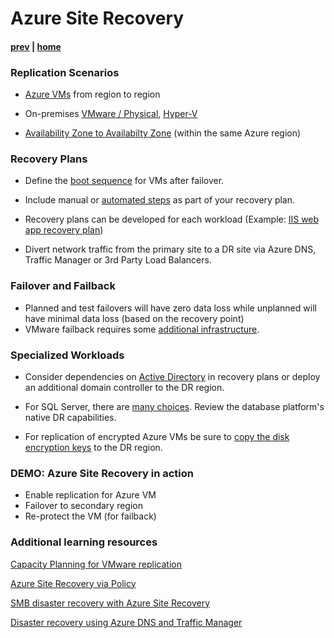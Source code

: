 # Azure Site Recovery

#### [prev](./drtesting.md) | [home](./readme.md)  

### Replication Scenarios

- [Azure VMs](https://docs.microsoft.com/en-us/azure/site-recovery/azure-to-azure-support-matrix) from region to region
- On-premises [VMware / Physical](https://docs.microsoft.com/en-us/azure/site-recovery/vmware-physical-azure-support-matrix), [Hyper-V](https://docs.microsoft.com/en-us/azure/site-recovery/hyper-v-azure-support-matrix)

- [Availability Zone to Availabilty Zone](https://docs.microsoft.com/en-us/azure/site-recovery/azure-to-azure-how-to-enable-zone-to-zone-disaster-recovery) (within the same Azure region)

### Recovery Plans

- Define the [boot sequence](https://docs.microsoft.com/en-us/azure/site-recovery/recovery-plan-overview#model-apps) for VMs after failover.
- Include manual or [automated steps](https://docs.microsoft.com/en-us/azure/site-recovery/recovery-plan-overview#automate-tasks-in-recovery-plans) as part of your recovery plan.

- Recovery plans can be developed for each workload (Example: [IIS web app recovery plan](https://docs.microsoft.com/en-us/azure/site-recovery/site-recovery-iis#create-a-recovery-plan))

- Divert network traffic from the primary site to a DR site via Azure DNS, Traffic Manager or 3rd Party Load Balancers.

### Failover and Failback

- Planned and test failovers will have zero data loss while unplanned will have minimal data loss (based on the recovery point)
- VMware failback requires some [additional infrastructure](https://docs.microsoft.com/en-us/azure/site-recovery/failover-failback-overview#vmwarephysical-reprotectionfailback).

### Specialized Workloads

- Consider dependencies on [Active Directory](https://docs.microsoft.com/en-us/azure/site-recovery/site-recovery-active-directory) in recovery plans or deploy an additional domain controller to the DR region.
- For SQL Server, there are [many choices](https://docs.microsoft.com/en-us/azure/site-recovery/site-recovery-sql).  Review the database platform's native DR capabilities. 

- For replication of encrypted Azure VMs be sure to [copy the disk encryption keys](https://docs.microsoft.com/en-us/azure/site-recovery/azure-to-azure-how-to-enable-replication-ade-vms) to the DR region. 
### DEMO: Azure Site Recovery in action

- Enable replication for Azure VM 
- Failover to secondary region
- Re-protect the VM (for failback)

### Additional learning resources

[Capacity Planning for VMware replication](https://docs.microsoft.com/en-us/azure/site-recovery/site-recovery-plan-capacity-vmware)

[Azure Site Recovery via Policy](https://docs.microsoft.com/en-us/azure/site-recovery/azure-to-azure-how-to-enable-policy)

[SMB disaster recovery with Azure Site Recovery](https://docs.microsoft.com/en-us/azure/architecture/solution-ideas/articles/disaster-recovery-smb-azure-site-recovery)

[Disaster recovery using Azure DNS and Traffic Manager](https://docs.microsoft.com/en-us/azure/networking/disaster-recovery-dns-traffic-manager)